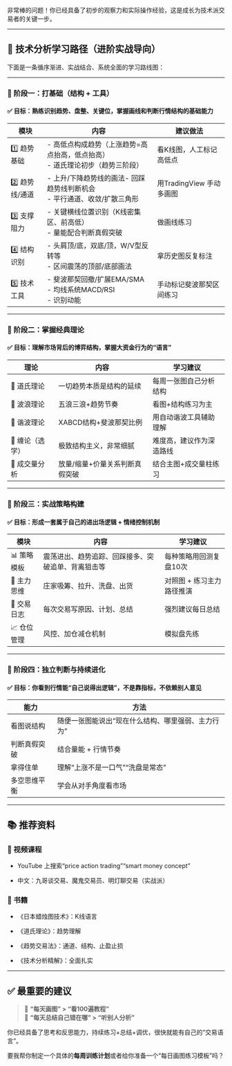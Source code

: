 非常棒的问题！你已经具备了初步的观察力和实际操作经验，这是成长为技术派交易者的关键一步。

---

## 🧭 技术分析学习路径（进阶实战导向）

下面是一条循序渐进、实战结合、系统全面的学习路线图：

---

### 🔹 **阶段一：打基础（结构 + 工具）**

#### ✅ 目标：熟练识别趋势、盘整、关键位，掌握画线和判断行情结构的基础能力

| 模块         | 内容                                             | 建议做法               |
| ---------- | ---------------------------------------------- | ------------------ |
| 1️⃣ 趋势基础   | - 高低点构成趋势（上涨趋势=高点抬高，低点抬高）<br>- 道氏理论初步（趋势三阶段）   | 看K线图，人工标记高低点       |
| 2️⃣ 趋势线/通道 | - 上升/下降趋势线的画法- 回踩趋势线判断机会<br>- 平行通道、收敛/扩散三角形    | 用TradingView 手动多画图 |
| 3️⃣ 支撑阻力   | - 关键横线位置识别（K线密集区、前高低）<br>- 量能配合判断真假突破          | 做画线练习              |
| 4️⃣ 结构识别   | - 头肩顶/底，双底/顶，W/V型反转等<br>- 区间震荡的顶部/底部画法         | 拿历史图反复标注           |
| 5️⃣ 技术工具   | - 斐波那契回撤/扩展EMA/SMA<br>- 均线系统MACD/RSI<br>- 识别动能 | 手动标记斐波那契区间练习       |

---

### 🔹 **阶段二：掌握经典理论**

#### ✅ 目标：理解市场背后的博弈结构，掌握大资金行为的“语言”

|理论|内容|学习建议|
|---|---|---|
|📘 道氏理论|一切趋势本质是结构的延续|每周一张图自己分析结构|
|📘 波浪理论|五浪三浪+趋势节奏|看图+结构练习为主|
|📘 谐波理论|XABCD结构+斐波那契比例|用自动谐波工具辅助理解|
|📘 缠论（选学）|极致结构主义，非常细腻|难度高，建议作为深造路线|
|📘 成交量分析|放量/缩量+价量关系判断真假突破|结合主图+成交量柱练习|

---

### 🔹 **阶段三：实战策略构建**

#### ✅ 目标：形成一套属于自己的进出场逻辑 + 情绪控制机制

|模块|内容|学习建议|
|---|---|---|
|📊 策略模板|震荡进出、趋势追踪、回踩接多、突破追单、背离狙击等|每种策略用回测复盘10次|
|🧠 主力思维|庄家吸筹、拉升、洗盘、出货|对照图 + 练习主力路径推演|
|📒 交易日志|每次交易写原因、计划、总结|强烈建议每日总结|
|📈 仓位管理|风控、加仓减仓机制|模拟盘先练|

---

### 🔹 **阶段四：独立判断与持续进化**

#### ✅ 目标：你看到行情能“自己说得出逻辑”，不是靠指标，不依赖别人意见

|能力|方法|
|---|---|
|看图说结构|随便一张图能说出“现在什么结构、哪里强弱、主力行为”|
|判断真假突破|结合量能 + 行情节奏|
|拿得住单|理解“上涨不是一口气”“洗盘是常态”|
|多空思维平衡|学会从对手角度看市场|

---

## 📚 推荐资料

### 🎥 视频课程

- YouTube 上搜索“price action trading”“smart money concept”
    
- 中文：九哥谈交易、魔鬼交易员、明灯聊交易（实战派）
    

### 📘 书籍

- 《日本蜡烛图技术》：K线语言
    
- 《道氏理论》：趋势理解
    
- 《趋势交易法》：通道、结构、止盈止损
    
- 《技术分析精解》：全面扎实
    

---

## ✅ 最重要的建议

> 📌 **“每天画图” > “看100遍教程”**  
> 📌 **“每天总结自己错在哪” > “听别人分析”**

你已经具备了思考和反思能力，持续练习+总结+调优，很快就能有自己的“交易语言”。

要我帮你制定一个具体的**每周训练计划**或者给你准备一个“每日画图练习模板”吗？